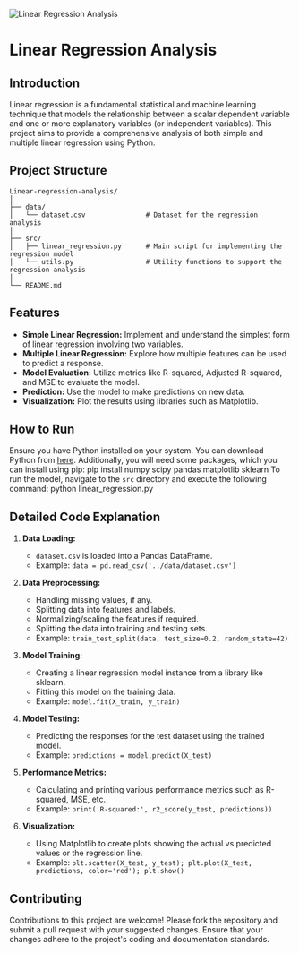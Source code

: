 ![Linear Regression Analysis](https://media.licdn.com/dms/image/D4D12AQGrjbVHyyy48w/article-cover_image-shrink_720_1280/0/1685962475367?e=2147483647&v=beta&t=375R1vX-2D6D5Bcss6JyM1g3qG-LwSQIIOfuHbFi0TY)

# Linear Regression Analysis

## Introduction

Linear regression is a fundamental statistical and machine learning technique that models the relationship between a scalar dependent variable and one or more explanatory variables (or independent variables). This project aims to provide a comprehensive analysis of both simple and multiple linear regression using Python.

## Project Structure
```plaintext
Linear-regression-analysis/
│
├── data/
│   └── dataset.csv               # Dataset for the regression analysis
│
├── src/
│   ├── linear_regression.py      # Main script for implementing the regression model
│   └── utils.py                  # Utility functions to support the regression analysis
│
└── README.md
```


## Features

- **Simple Linear Regression:** Implement and understand the simplest form of linear regression involving two variables.
- **Multiple Linear Regression:** Explore how multiple features can be used to predict a response.
- **Model Evaluation:** Utilize metrics like R-squared, Adjusted R-squared, and MSE to evaluate the model.
- **Prediction:** Use the model to make predictions on new data.
- **Visualization:** Plot the results using libraries such as Matplotlib.

## How to Run

Ensure you have Python installed on your system. You can download Python from [here](https://www.python.org/downloads/). Additionally, you will need some packages, which you can install using pip:
pip install numpy scipy pandas matplotlib sklearn
To run the model, navigate to the `src` directory and execute the following command:
python linear_regression.py

## Detailed Code Explanation

1. **Data Loading:**
   - `dataset.csv` is loaded into a Pandas DataFrame.
   - Example: `data = pd.read_csv('../data/dataset.csv')`

2. **Data Preprocessing:**
   - Handling missing values, if any.
   - Splitting data into features and labels.
   - Normalizing/scaling the features if required.
   - Splitting the data into training and testing sets.
   - Example: `train_test_split(data, test_size=0.2, random_state=42)`

3. **Model Training:**
   - Creating a linear regression model instance from a library like sklearn.
   - Fitting this model on the training data.
   - Example: `model.fit(X_train, y_train)`

4. **Model Testing:**
   - Predicting the responses for the test dataset using the trained model.
   - Example: `predictions = model.predict(X_test)`

5. **Performance Metrics:**
   - Calculating and printing various performance metrics such as R-squared, MSE, etc.
   - Example: `print('R-squared:', r2_score(y_test, predictions))`

6. **Visualization:**
   - Using Matplotlib to create plots showing the actual vs predicted values or the regression line.
   - Example: `plt.scatter(X_test, y_test); plt.plot(X_test, predictions, color='red'); plt.show()`

## Contributing

Contributions to this project are welcome! Please fork the repository and submit a pull request with your suggested changes. Ensure that your changes adhere to the project's coding and documentation standards.
